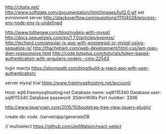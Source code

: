 http://chatjs.net/
http://www.softslate.com/documentation/html/images/full2.0.gif
set evironment server
http://stackoverflow.com/questions/11104028/process-env-node-env-is-undefined

http://www.tothenew.com/blog/nodejs-with-mysql/
http://docs.sequelizejs.com/en/1.7.0/articles/express/
http://techprd.com/angular-js-app-with-postgresql-or-mysql-using-sequelize-js/
http://thachpham.com/web-development/html-css/lam-giao-dien-respoonsive.html
http://code.tutsplus.com/tutorials/token-based-authentication-with-angularjs-nodejs--cms-22543

login reactjs
https://stormpath.com/blog/build-a-react-app-with-user-authentication/


server mysql trial
https://www.freemysqlhosting.net/account/

Host: sql6.freemysqlhosting.net
Database name: sql6115340
Database user: sql6115340
Database password: 3SdmrWi9lx
Port number: 3306

http://www.jqueryrain.com/2015/10/bootstrap-tree-view-jquery-plugin/

create db: node ./server/app/generateDB


// multiselect
https://github.com/JedWatson/react-select